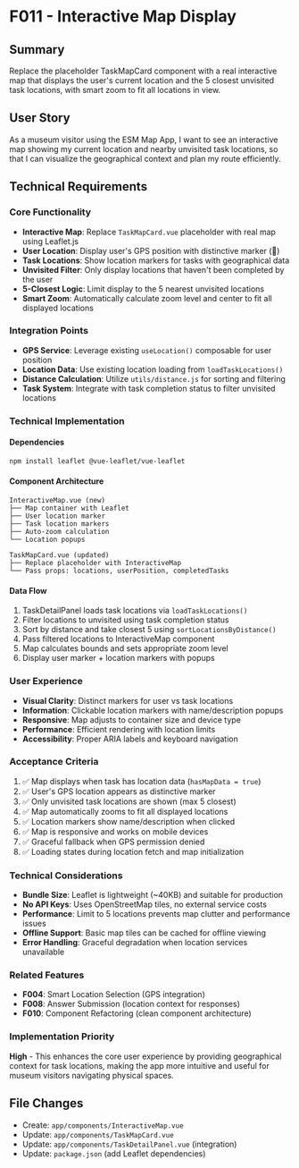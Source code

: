 # F011 - Interactive Map Display

## Summary

Replace the placeholder TaskMapCard component with a real interactive map that displays the user's current location and the 5 closest unvisited task locations, with smart zoom to fit all locations in view.

## User Story

As a museum visitor using the ESM Map App, I want to see an interactive map showing my current location and nearby unvisited task locations, so that I can visualize the geographical context and plan my route efficiently.

## Technical Requirements

### Core Functionality

- **Interactive Map**: Replace `TaskMapCard.vue` placeholder with real map using Leaflet.js
- **User Location**: Display user's GPS position with distinctive marker (📍)
- **Task Locations**: Show location markers for tasks with geographical data
- **Unvisited Filter**: Only display locations that haven't been completed by the user
- **5-Closest Logic**: Limit display to the 5 nearest unvisited locations
- **Smart Zoom**: Automatically calculate zoom level and center to fit all displayed locations

### Integration Points

- **GPS Service**: Leverage existing `useLocation()` composable for user position
- **Location Data**: Use existing location loading from `loadTaskLocations()`
- **Distance Calculation**: Utilize `utils/distance.js` for sorting and filtering
- **Task System**: Integrate with task completion status to filter unvisited locations

### Technical Implementation

#### Dependencies

```bash
npm install leaflet @vue-leaflet/vue-leaflet
```

#### Component Architecture

```text
InteractiveMap.vue (new)
├── Map container with Leaflet
├── User location marker
├── Task location markers
├── Auto-zoom calculation
└── Location popups

TaskMapCard.vue (updated)
├── Replace placeholder with InteractiveMap
└── Pass props: locations, userPosition, completedTasks
```

#### Data Flow

1. TaskDetailPanel loads task locations via `loadTaskLocations()`
2. Filter locations to unvisited using task completion status
3. Sort by distance and take closest 5 using `sortLocationsByDistance()`
4. Pass filtered locations to InteractiveMap component
5. Map calculates bounds and sets appropriate zoom level
6. Display user marker + location markers with popups

### User Experience

- **Visual Clarity**: Distinct markers for user vs task locations
- **Information**: Clickable location markers with name/description popups
- **Responsive**: Map adjusts to container size and device type
- **Performance**: Efficient rendering with location limits
- **Accessibility**: Proper ARIA labels and keyboard navigation

### Acceptance Criteria

1. ✅ Map displays when task has location data (`hasMapData = true`)
2. ✅ User's GPS location appears as distinctive marker
3. ✅ Only unvisited task locations are shown (max 5 closest)
4. ✅ Map automatically zooms to fit all displayed locations
5. ✅ Location markers show name/description when clicked
6. ✅ Map is responsive and works on mobile devices
7. ✅ Graceful fallback when GPS permission denied
8. ✅ Loading states during location fetch and map initialization

### Technical Considerations

- **Bundle Size**: Leaflet is lightweight (~40KB) and suitable for production
- **No API Keys**: Uses OpenStreetMap tiles, no external service costs
- **Performance**: Limit to 5 locations prevents map clutter and performance issues
- **Offline Support**: Basic map tiles can be cached for offline viewing
- **Error Handling**: Graceful degradation when location services unavailable

### Related Features

- **F004**: Smart Location Selection (GPS integration)
- **F008**: Answer Submission (location context for responses)
- **F010**: Component Refactoring (clean component architecture)

### Implementation Priority

**High** - This enhances the core user experience by providing geographical context for task locations, making the app more intuitive and useful for museum visitors navigating physical spaces.

## File Changes

- Create: `app/components/InteractiveMap.vue`
- Update: `app/components/TaskMapCard.vue`
- Update: `app/components/TaskDetailPanel.vue` (integration)
- Update: `package.json` (add Leaflet dependencies)
